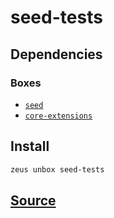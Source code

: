 
seed-tests 
====================




## Dependencies
### Boxes
* [`seed`](seed.md)
* [`core-extensions`](core-extensions.md)




## Install
```bash
zeus unbox seed-tests
```







## [Source](https://github.com/liquidapps-io/zeus-sdk/tree/master/boxes/groups/seeds/seed-tests)
